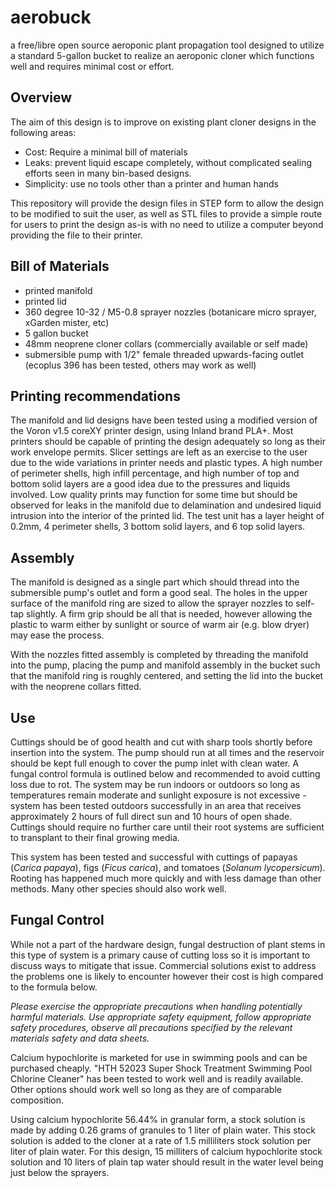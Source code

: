 # aerobuck

a free/libre open source aeroponic plant propagation tool designed to utilize a standard 5-gallon bucket to realize an aeroponic cloner which functions well and requires minimal cost or effort.  

## Overview

The aim of this design is to improve on existing plant cloner designs in the following areas:   
 
* Cost: Require a minimal bill of materials  
* Leaks: prevent liquid escape completely, without complicated sealing efforts seen in many bin-based designs.  
* Simplicity: use no tools other than a printer and human hands  

This repository will provide the design files in STEP form to allow the design to be modified to suit the user, as well as STL files to provide a simple route for users to print the design as-is with no need to utilize a computer beyond providing the file to their printer.

## Bill of Materials  

* printed manifold  
* printed lid
* 360 degree 10-32 / M5-0.8 sprayer nozzles (botanicare micro sprayer, xGarden mister, etc) 
* 5 gallon bucket  
* 48mm neoprene cloner collars (commercially available or self made)
* submersible pump with 1/2" female threaded  upwards-facing outlet (ecoplus 396 has been tested, others may work as well)

## Printing recommendations

The manifold and lid designs have been tested using a modified version of the Voron v1.5 coreXY printer design, using Inland brand PLA+.  Most printers should be capable of printing the design adequately so long as their work envelope permits.  Slicer settings are left as an exercise to the user due to the wide variations in printer needs and plastic types.  A high number of perimeter shells, high infill percentage, and high number of top and bottom solid layers are a good idea due to the pressures and liquids involved.  Low quality prints may function for some time but should be observed for leaks in the manifold due to delamination and undesired liquid intrusion into the interior of the printed lid.  The test unit has a layer height of 0.2mm, 4 perimeter shells, 3 bottom solid layers, and 6 top solid layers.    

## Assembly
The manifold is designed as a single part which should thread into the submersible pump's outlet and form a good seal.  The holes in the upper surface of the manifold ring are sized to allow the sprayer nozzles to self-tap slightly.  A firm grip should be all that is needed, however allowing the plastic to warm either by sunlight or source of warm air (e.g. blow dryer) may ease the process.

With the nozzles fitted assembly is completed by threading the manifold into the pump, placing the pump and manifold assembly in the bucket such that the manifold ring is roughly centered, and setting the lid into the bucket with the neoprene collars fitted.

## Use
Cuttings should be of good health and cut with sharp tools shortly before insertion into the system.  The pump should run at all times and the reservoir should be kept full enough to cover the pump inlet with clean water.  A fungal control formula is outlined below and recommended to avoid cutting loss due to rot.  The system may be run indoors or outdoors so long as temperatures remain moderate and sunlight exposure is not excessive - system has been tested outdoors successfully in an area that receives approximately 2 hours of full direct sun and 10 hours of open shade.  Cuttings should require no further care until their root systems are sufficient to transplant to their final growing media.

This system has been tested and successful with cuttings of papayas (*Carica papaya*),  figs (*Ficus carica*), and tomatoes (*Solanum lycopersicum*).  Rooting has happened much more quickly and with less damage than other methods.  Many other species should also work well.

## Fungal Control

While not a part of the hardware design, fungal destruction of plant stems in this type of system is a primary cause of cutting loss so it is important to discuss ways to mitigate that issue.  Commercial solutions exist to address the problems one is likely to encounter however their cost is high compared to the formula below.

*Please exercise the appropriate precautions when handling potentially harmful materials.  Use appropriate safety equipment, follow appropriate safety procedures, observe all precautions specified by the relevant materials safety and data sheets.* 

Calcium hypochlorite is marketed for use in swimming pools and can be purchased cheaply.  "HTH 52023 Super Shock Treatment Swimming Pool Chlorine Cleaner" has been tested to work well and is readily available.  Other options should work well so long as they are of comparable composition.

Using calcium hypochlorite 56.44% in granular form, a stock solution is made by adding 0.26 grams of granules to 1 liter of plain water.  This stock solution is added to the cloner at a rate of 1.5 milliliters stock solution per liter of plain water.  For this design, 15 milliters of calcium hypochlorite stock solution and 10 liters of plain tap water should result in the water level being just below the sprayers.
